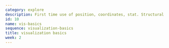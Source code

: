 ```yaml
---
category: explore
description: First time use of position, coordinates, stat. Structural model of grammar.
id: 10
name: vis-basics
sequence: visualization-basics
title: visualization basics
week: 2
---
```

